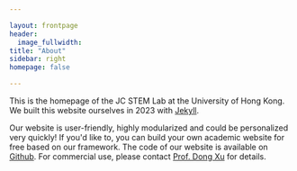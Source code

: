 ```yaml
---

layout: frontpage
header:
  image_fullwidth:
title: "About"
sidebar: right
homepage: false

---
```


This is the homepage of the JC STEM Lab at the University of Hong Kong. We built this website ourselves in 2023 with [Jekyll](https://jekyllrb.com/).

Our website is user-friendly, highly modularized and could be personalized very quickly! If you'd like to, you can build your own academic website for free based on our framework. The code of our website is available on [Github](https://github.com/jcstem/jcstem.github.io). For commercial use, please contact [Prof. Dong Xu](https://www.cs.hku.hk/index.php/people/academic-staff/dongxu) for details.